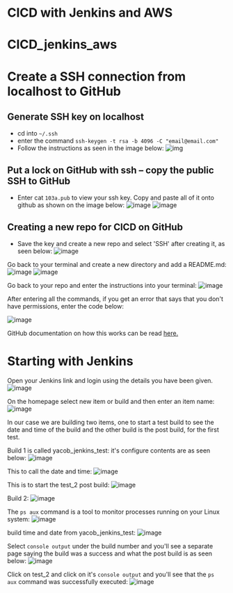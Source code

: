 # CICD with Jenkins and AWS
# CICD_jenkins_aws

# Create a SSH connection from localhost to GitHub

## Generate SSH key on localhost
- cd into `~/.ssh`
- enter the command `ssh-keygen -t rsa -b 4096 -C "email@email.com"`
- Follow the instructions as seen in the image below:
![img](https://user-images.githubusercontent.com/98178943/153604417-ac45743e-60a7-43f0-a787-8a8ba6990840.png)

## Put a lock on GitHub with ssh – copy the public SSH to GitHub
- Enter cat `103a.pub` to view your ssh key. Copy and paste all of it onto github as shown on the image below:
![image](https://user-images.githubusercontent.com/98178943/153604861-27931b8f-aad1-4a29-af7f-6ae4753f3be8.png)
![image](https://user-images.githubusercontent.com/98178943/153605001-ff057744-075a-40b8-800b-114e53517bad.png)

## Creating a new repo for CICD on GitHub

- Save the key and create a new repo and select 'SSH' after creating it, as seen below:
![image](https://user-images.githubusercontent.com/98178943/153605288-a7766873-3141-4788-9df3-4a9c8c838356.png)

Go back to your terminal and create a new directory and add a README.md:
![image](https://user-images.githubusercontent.com/98178943/153605514-b540d7e3-b004-44ae-8c70-4f985c4fc248.png)
![image](https://user-images.githubusercontent.com/98178943/153605579-90088655-b8f6-4b7e-b14f-31513fb74cb5.png)

Go back to your repo and enter the instructions into your terminal:
![image](https://user-images.githubusercontent.com/98178943/153605707-8f1ed1aa-a9fc-402b-b318-f26d4079de7a.png)

After entering all the commands, if you get an error that says that you don't have permissions, enter the code below:

![image](https://user-images.githubusercontent.com/98178943/153606359-471962d3-1087-419f-80e2-7ff6b6d4a473.png)

GitHub documentation on how this works can be read [here.](https://docs.github.com/en/authentication/connecting-to-github-with-ssh/generating-a-new-ssh-key-and-adding-it-to-the-ssh-agent)

# Starting with Jenkins
Open your Jenkins link and login using the details you have been given. 
![image](https://user-images.githubusercontent.com/98178943/153607505-66cd4cd8-50ee-480b-865c-6f434c1f0ad5.png)

On the homepage select new item or build and then enter an item name:
![image](https://user-images.githubusercontent.com/98178943/153607663-fa7369b2-716f-4e9b-bba8-a37af3dcd895.png)

In our case we are building two items, one to start a test build to see the date and time of the build and the other build is the post build, for the first test.

Build 1 is called yacob_jenkins_test: it's configure contents are as seen below:
![image](https://user-images.githubusercontent.com/98178943/153608158-fc71f529-bcd8-43b8-95ef-442c909364d3.png)

This to call the date and time:
![image](https://user-images.githubusercontent.com/98178943/153608215-09d5f5aa-f055-4d25-aaae-2cf4e94d48fd.png)

This is to start the test_2 post build:
![image](https://user-images.githubusercontent.com/98178943/153608346-948e914a-b274-429a-946c-8cf84603c47f.png)

Build 2: 
![image](https://user-images.githubusercontent.com/98178943/153608456-771fa95f-0568-4e47-9c7b-fe2c3869d90b.png)

The `ps aux` command is a tool to monitor processes running on your Linux system:
![image](https://user-images.githubusercontent.com/98178943/153608583-932ba358-0048-40c8-8c46-8eefef2fe990.png)

build time and date from yacob_jenkins_test:
![image](https://user-images.githubusercontent.com/98178943/153608715-560a45f0-ed3b-47ce-a2df-ef69306222e6.png)

Select `console output` under the build number and you'll see a separate page saying the build was a success and what the post build is as seen below:
![image](https://user-images.githubusercontent.com/98178943/153608932-979d4886-1f1f-420f-814f-925dbc290e11.png)

Click on test_2 and click on it's `console output` and you'll see that the `ps aux` command was successfully executed:
![image](https://user-images.githubusercontent.com/98178943/153609418-626854dc-104f-4176-b647-6162f3b8b779.png)
